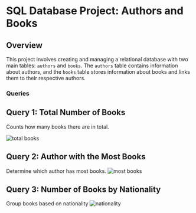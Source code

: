 # SQL Database Project: Authors and Books

## Overview

This project involves creating and managing a relational database with two main tables: `authors` and `books`. The `authors` table contains information about authors, and the `books` table stores information about books and links them to their respective authors.




### Queries
## Query 1: Total Number of Books
Counts how many books there are in total.  

![total books](https://github.com/user-attachments/assets/2da46799-4724-4eb8-bcd5-52c970464b3b)

## Query 2: Author with the Most Books
Determine which author has most books.
![most books](https://github.com/user-attachments/assets/b37e5061-345e-45eb-8656-85274ef4acd9)

## Query 3: Number of Books by Nationality
Group books based on nationality
![nationality](https://github.com/user-attachments/assets/d8666933-c62e-451a-9513-3e976095652e)

